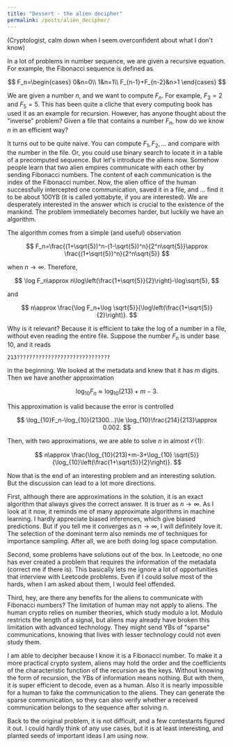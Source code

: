 ```yaml
---
title: "Dessert - the alien decipher"
permalink: /posts/alien_decipher/
---
```


(Cryptologist, calm down when I seem overconfident about what I don't know)

In a lot of problems in number sequence, we are given a recursive equation. For example, the Fibonacci sequence is defined as 

$$
F_n=\begin{cases}
0&n=0\\
1&n=1\\
F_{n-1}+F_{n-2}&n>1
\end{cases}
$$

We are given a number $n$, and we want to compute $F_n$. For example, $F_3=2$ and $F_5=5$. This has been quite a cliche that every computing book has used it as an example for recursion. However, has anyone thought about the "inverse" problem? Given a file that contains a number $F_n$, how do we know $n$ in an efficient way?

It turns out to be quite naive. You can compute $F_1, F_2,...$ and compare with the number in the file. Or, you could use binary search to locate it in a table of a precomputed sequence. But let's introduce the aliens now. Somehow people learn that two alien empires communicate with each other by sending Fibonacci numbers. The content of each communication is the index of the Fibonacci number. Now, the alien office of the human successfully intercepted one communication, saved it in a file, and ... find it to be about 100YB (it is called yottabyte, if you are interested). We are desperately interested in the answer which is crucial to the existence of the mankind. The problem immediately becomes harder, but luckily we have an algorithm.

The algorithm comes from a simple (and useful) observation

$$
F_n=\frac{(1+\sqrt{5})^n-(1-\sqrt{5})^n}{2^n\sqrt{5}}\approx \frac{(1+\sqrt{5})^n}{2^n\sqrt{5}}
$$

when $n\to\infty$. Therefore,

$$
\log F_n\approx n\log\left(\frac{1+\sqrt{5}}{2}\right)-\log\sqrt{5},
$$

and

$$
n\approx \frac{\log F_n+\log \sqrt{5}}{\log\left(\frac{1+\sqrt{5}}{2}\right)}.
$$

Why is it relevant? Because it is efficient to take the log of a number in a file, without even reading the entire file. Suppose the number $F_n$ is under base $10$, and it reads

```
213??????????????????????????????
```

in the beginning. We looked at the metadata and knew that it has $m$ digits. Then we have another approximation

$$
\log_{10}F_n\approx \log_{10}(213)+m-3.
$$

This approximation is valid because the error is controlled

$$
\log_{10}F_n-\log_{10}(21300...)\le \log_{10}\frac{214}{213}\approx 0.002.
$$

Then, with two approximations, we are able to solve $n$ in almost $\mathcal{O}(1)$:

$$
n\approx \frac{\log_{10}(213)+m-3+\log_{10} \sqrt{5}}{\log_{10}\left(\frac{1+\sqrt{5}}{2}\right)}.
$$

Now that is the end of an interesting problem and an interesting solution. But the discussion can lead to a lot more directions.

First, although there are approximations in the solution, it is an exact algorithm that always gives the correct answer. It is truer as $n\to\infty$. As I look at it now, it reminds me of many approximate algorithms in machine learning. I hardly appreciate biased inferences, which give biased predictions. But if you tell me it converges as $n\to\infty$, I will definitely love it. The selection of the dominant term also reminds me of techniques for importance sampling. After all, we are both doing log space computation.

Second, some problems have solutions out of the box. In Leetcode, no one has ever created a problem that requires the information of the metadata (correct me if there is). This basically lets me ignore a lot of opportunities that interview with Leetcode problems. Even if I could solve most of the hards, when I am asked about them, I would feel offended. 

Third, hey, are there any benefits for the aliens to communicate with Fibonacci numbers? The limitation of human may not apply to aliens. The human crypto relies on number theories, which study modulo a lot. Modulo restricts the length of a signal, but aliens may already have broken this limitation with advanced technology. They might send YBs of "sparse" communications, knowing that lives with lesser technology could not even study them. 

I am able to decipher because I know it is a Fibonacci number. To make it a more practical crypto system, aliens may hold the order and the coefficients of the characteristic function of the recursion as the keys. Without knowing the form of recursion, the YBs of information means nothing. But with them, it is super efficient to decode, even as a human. Also it is nearly impossible for a human to fake the communication to the aliens. They can generate the sparse communication, so they can also verify whether a received communication belongs to the sequence after solving $n$. 

Back to the original problem, it is not difficult, and a few contestants figured it out. I could hardly think of any use cases, but it is at least interesting, and planted seeds of important ideas I am using now. 